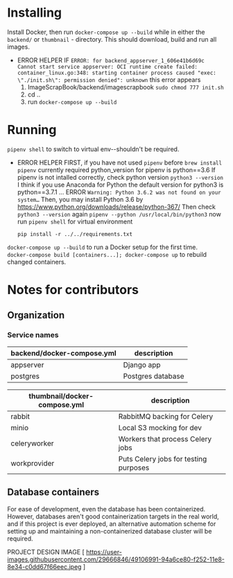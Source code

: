 # Installing
Install Docker, then run `docker-compose up --build` while in either the `backend/` or `thumbnail` - directory. This should download, build and run all images.
- ERROR HELPER
    IF `ERROR: for backend_appserver_1_606e41b6d69c  Cannot start service appserver: OCI runtime create failed: container_linux.go:348: starting container process caused "exec: \"./init.sh\": permission denied": unknown` this error appears
    1) ImageScrapBook/backend/imagescrapbook `sudo chmod 777 init.sh`
    2) cd ..
    3) run `docker-compose up --build`

# Running
`pipenv shell` to switch to virtual env--shouldn't be required.  
- ERROR HELPER
    FIRST, if you have not used `pipenv` before `brew install pipenv`
    currently required python_version for pipenv is python==3.6
    If pipenv is not intalled correctly,
    check  python version `python3 --version`
    I think if you use Anaconda for Python the default version for python3 is python==3.7.1 ...
    ERROR `Warning: Python 3.6.2 was not found on your system…`
    Then, you may install Python 3.6 by https://www.python.org/downloads/release/python-367/
    Then check `python3 --version` again
    `pipenv --python /usr/local/bin/python3`
    now run `pipenv shell` for virtual environment

    `pip install -r ../../requirements.txt`
    

`docker-compose up --build` to run a Docker setup for the first time.  
`docker-compose build [containers...]; docker-compose up` to rebuild changed containers.  

# Notes for contributors
## Organization
### Service names
| backend/docker-compose.yml | description |
|-----------|------------------------------|
| appserver | Django app                   |
| postgres  | Postgres database            |

| thumbnail/docker-compose.yml | description |
|--------------|-----------------------------|
| rabbit       | RabbitMQ backing for Celery |
| minio        | Local S3 mocking for dev |
| celeryworker | Workers that process Celery jobs |
| workprovider | Puts Celery jobs for testing purposes |



## Database containers

For ease of development, even the database has been containerized. However, databases aren't good containerization targets in the real world, and if this project is ever deployed, an alternative automation scheme for setting up and maintaining a non-containerized database cluster will be required.



PROJECT DESIGN IMAGE
[ https://user-images.githubusercontent.com/29666846/49106991-94a6ce80-f252-11e8-8e34-c0dd67f66eec.jpeg ]